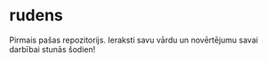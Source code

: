 # rudens
Pirmais pašas repozitorijs.
Ieraksti savu vārdu un novērtējumu savai darbībai stunās šodien!
